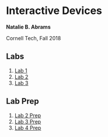 # Interactive Devices

**Natalie B. Abrams**

Cornell Tech, Fall 2018

## Labs
1. [Lab 1](https://github.com/nabrams/IDD-Fa18-Lab1/blob/master/README.md)
2. [Lab 2](https://github.com/nabrams/IDD-Fa18-Lab2/blob/master/README.md)
3. [Lab 3](https://github.com/nabrams/IDD-Fa18-Lab3/blob/master/README.md)

## Lab Prep
1. [Lab 2 Prep](https://github.com/nabrams/interactive/blob/master/prelab-assets/Prelab2.md)
2. [Lab 3 Prep](https://github.com/nabrams/interactive/blob/master/prelab-assets/Prelab3.md)
3. [Lab 4 Prep](https://github.com/nabrams/interactive/blob/master/prelab-assets/Prelab4.md)
